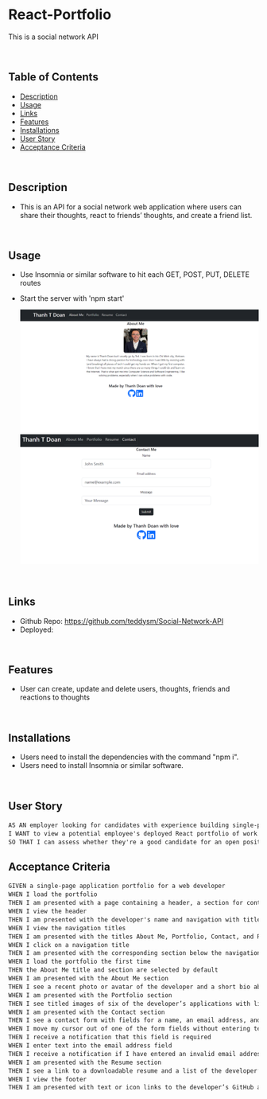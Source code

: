 # React-Portfolio

This is a social network API

<br>

## Table of Contents

- [Description](#description)
- [Usage](#usage)
- [Links](#links)
- [Features](#features)
- [Installations](#installations)
- [User Story](#user-story)
- [Acceptance Criteria](#acceptance-criteria)

<br>

## Description

- This is an API for a social network web application where users can share their thoughts, react to friends’ thoughts, and create a friend list.

<br>

## Usage

- Use Insomnia or similar software to hit each GET, POST, PUT, DELETE routes
- Start the server with 'npm start'

  ![Screenshot](/react-portfolio/src/images/AboutMe.png)
  ![Screenshot](/react-portfolio/src/images/ContactMe.png)

<br>

## Links

- Github Repo: https://github.com/teddysm/Social-Network-API
- Deployed: 

<br>

## Features

- User can create, update and delete users, thoughts, friends and reactions to thoughts

<br>

## Installations

- Users need to install the dependencies with the command "npm i".
- Users need to install Insomnia or similar software.

<br>

## User Story

```md
AS AN employer looking for candidates with experience building single-page applications
I WANT to view a potential employee's deployed React portfolio of work samples
SO THAT I can assess whether they're a good candidate for an open position
```

## Acceptance Criteria

```md
GIVEN a single-page application portfolio for a web developer
WHEN I load the portfolio
THEN I am presented with a page containing a header, a section for content, and a footer
WHEN I view the header
THEN I am presented with the developer's name and navigation with titles corresponding to different sections of the portfolio
WHEN I view the navigation titles
THEN I am presented with the titles About Me, Portfolio, Contact, and Resume, and the title corresponding to the current section is highlighted
WHEN I click on a navigation title
THEN I am presented with the corresponding section below the navigation without the page reloading and that title is highlighted
WHEN I load the portfolio the first time
THEN the About Me title and section are selected by default
WHEN I am presented with the About Me section
THEN I see a recent photo or avatar of the developer and a short bio about them
WHEN I am presented with the Portfolio section
THEN I see titled images of six of the developer’s applications with links to both the deployed applications and the corresponding GitHub repositories
WHEN I am presented with the Contact section
THEN I see a contact form with fields for a name, an email address, and a message
WHEN I move my cursor out of one of the form fields without entering text
THEN I receive a notification that this field is required
WHEN I enter text into the email address field
THEN I receive a notification if I have entered an invalid email address
WHEN I am presented with the Resume section
THEN I see a link to a downloadable resume and a list of the developer’s proficiencies
WHEN I view the footer
THEN I am presented with text or icon links to the developer’s GitHub and LinkedIn profiles, and their profile on a third platform (Stack Overflow, Twitter)
```
